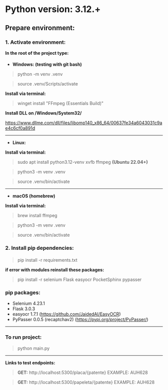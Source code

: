 # Python version: 3.12.+

## Prepare environment:

### 1. Activate environment:
**In the root of the project type:**
####
- **Windows: (testing with git bash)**

> python -m venv .venv

> source .venv/Scripts/activate

 **Install via terminal:** 

> winget install "FFmpeg (Essentials Build)"

**Install DLL on /Windows/System32/**

https://www.dllme.com/dll/files/libomp140_x86_64/00637fe34a6043031c9ae4c6cf0a891d

---

- **Linux:**

 **Install via terminal:** 

> sudo apt install python3.12-venv xvfb ffmpeg **(Ubuntu 22.04+)**

> python3 -m venv .venv

> source .venv/bin/activate

---

- **macOS (homebrew)**

 **Install via terminal:** 

> brew install ffmpeg

> python3 -m venv .venv

> source .venv/bin/activate

### 2. Install pip dependencies:
####
> pip install -r requirements.txt

**if error with modules reinstall these packages:**

> pip install -r selenium Flask easyocr PocketSphinx pypasser

### pip packages:
 - Selenium 4.23.1 
 - Flask    3.0.3
 - easyocr  1.7.1 (https://github.com/JaidedAI/EasyOCR)
 - PyPasser 0.0.5 (recaptchav2) (https://pypi.org/project/PyPasser/)

---

### To run project:
> python main.py

---

**Links to test endpoints:**

> **GET:** http://localhost:5300/placa/{patente} EXAMPLE: AUH628

> **GET:** http://localhost:5300/papeleta/{patente} EXAMPLE: AUH628
